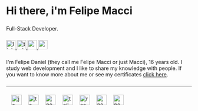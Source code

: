 <h1 align="left">Hi there, i'm Felipe Macci</h1>

###

<p align="left">Full-Stack Developer.</p>

###

<div align="left">
  <a href="https://www.linkedin.com/in/felipemacci/" target="_blank">
    <img src="https://img.shields.io/static/v1?message=LinkedIn&logo=linkedin&label=&color=422680&logoColor=white&labelColor=&style=for-the-badge" height="25" alt="linkedin logo"  />
  </a>
  <a href="https://twitter.com/felipemacci" target="_blank">
    <img src="https://img.shields.io/static/v1?message=Twitter&logo=twitter&label=&color=422680&logoColor=white&labelColor=&style=for-the-badge" height="25" alt="twitter logo"  />
  </a>
  <a href="https://www.youtube.com/channel/UCBAEawf4bzL9buG5iRGcb1Q" target="_blank">
    <img src="https://img.shields.io/static/v1?message=Youtube&logo=youtube&label=&color=422680&logoColor=white&labelColor=&style=for-the-badge" height="25" alt="youtube logo"  />
  </a>
  <a href="mailto:felipemacci@gmail.com" target="_blank">
    <img src="https://img.shields.io/static/v1?message=Gmail&logo=gmail&label=&color=422680&logoColor=white&labelColor=&style=for-the-badge" height="25" alt="gmail logo"  />
  </a>
</div>

###

<p align="left">I'm Felipe Daniel (they call me Felipe Macci or just Macci), 16 years old. I study web development and I like to share my knowledge with people. If you want to know more about me or see my certificates <a href="">click here</a>.</p>

###

<hr />

###
⠀
<span title="JavaScript"><img src="https://upload.wikimedia.org/wikipedia/commons/thumb/9/99/Unofficial_JavaScript_logo_2.svg/1024px-Unofficial_JavaScript_logo_2.svg.png" alt="js logo" height="28" /></span>
⠀
<span title="TypeScript"><img src="https://www.svgrepo.com/show/303600/typescript-logo.svg" alt="ts logo" height="28" /></span>
⠀
<span title="PostCSS"><img src="https://upload.wikimedia.org/wikipedia/commons/thumb/b/bc/PostCSS_Logo.svg/1200px-PostCSS_Logo.svg.png" alt="postcss logo" height="28" /></span>
⠀
<span title="TailwindCSS"><img src="https://aatrox-demo.vercel.app/assets/images/logos/tailwind.svg" alt="tailwindcss logo" height="28" /></span>
⠀
<span title="ReactJS"><img src="https://upload.wikimedia.org/wikipedia/commons/thumb/a/a7/React-icon.svg/2300px-React-icon.svg.png" alt="reactjs logo" height="28" /></span>
⠀
<span title="NodeJS"><img src="https://seeklogo.com/images/N/nodejs-logo-FBE122E377-seeklogo.com.png" alt="nodejs logo" height="28" /></span>
⠀
<span title="PostgreSQL"><img src="https://upload.wikimedia.org/wikipedia/commons/thumb/2/29/Postgresql_elephant.svg/1200px-Postgresql_elephant.svg.png" alt="postgresql logo" height="28" /></span>
